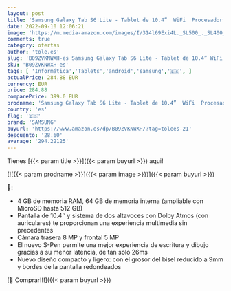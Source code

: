 ```yaml
---
layout: post
title: 'Samsung Galaxy Tab S6 Lite - Tablet de 10.4”  WiFi  Procesador Qualcomm Snapdragon 720G  4 GB RAM  64 GB Almacenamiento  Android 12   Color Negro  Versión española'
date: 2022-09-10 12:06:21
image: 'https://m.media-amazon.com/images/I/314l69Exi4L._SL500_._SL400_.jpg'
comments: true
category: ofertas
author: 'tole.es'
slug: 'B09ZVKNWXH-es Samsung Galaxy Tab S6 Lite - Tablet de 10.4” WiFi...'
sku: 'B09ZVKNWXH-es'
tags: [ 'Informática','Tablets','android','samsung','🇪🇸', ]
actualPrice: 284.88 EUR
currency: EUR
price: 284.88
comparePrice: 399.0 EUR
prodname: 'Samsung Galaxy Tab S6 Lite - Tablet de 10.4”  WiFi  Procesador Qualcomm Snapdragon 720G  4 GB RAM  64 GB Almacenamiento  Android 12   Color Negro  Versión española'
country: 'es'
flag: '🇪🇸'
brand: 'SAMSUNG'
buyurl: 'https://www.amazon.es/dp/B09ZVKNWXH/?tag=tolees-21'
descuento: '28.60'
average: '294.22125'
---
```


Tienes [{{< param title >}}]({{< param buyurl >}}) aqui!

[![{{< param prodname >}}]({{< param image >}})]({{< param buyurl >}})

🔎:

- 4 GB de memoria RAM, 64 GB de memoria interna (ampliable con MicroSD hasta 512 GB)
- Pantalla de 10.4’’ y sistema de dos altavoces con Dolby Atmos (con auriculares) te proporcionan una experiencia multimedia sin precedentes
- Cámara trasera 8 MP y frontal 5 MP
- El nuevo S-Pen permite una mejor experiencia de escritura y dibujo gracias a su menor latencia, de tan solo 26ms
- Nuevo diseño compacto y ligero: con el grosor del bisel reducido a 9mm y bordes de la pantalla redondeados

[🛒 Comprar!!!]({{< param buyurl >}})
